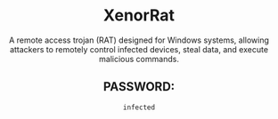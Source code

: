 <div align="center">

# XenorRat

A remote access trojan (RAT) designed for Windows systems, allowing attackers to remotely control infected devices, steal data, and execute malicious commands.

## PASSWORD:

```
infected
```

</div>
